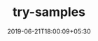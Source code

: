 ---
title: "try-samples"
date: 2019-06-21T18:00:09+05:30
type: "organisations"
org_name: ".NET Foundation"
repo_desc: "NA"
repo_link: https://github.com/dotnet/try-samples
---